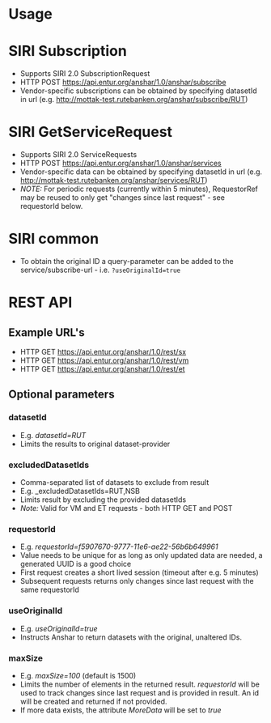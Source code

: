 # Usage

# SIRI Subscription
- Supports SIRI 2.0 SubscriptionRequest
- HTTP POST https://api.entur.org/anshar/1.0/anshar/subscribe
- Vendor-specific subscriptions can be obtained by specifying datasetId in url (e.g. http://mottak-test.rutebanken.org/anshar/subscribe/RUT) 
 
# SIRI GetServiceRequest
- Supports SIRI 2.0 ServiceRequests
- HTTP POST https://api.entur.org/anshar/1.0/anshar/services
- Vendor-specific data can be obtained by specifying datasetId in url (e.g. http://mottak-test.rutebanken.org/anshar/services/RUT)
- *NOTE:* For periodic requests (currently within 5 minutes), RequestorRef may be reused to only get "changes since last request" - see requestorId below.

# SIRI common
- To obtain the original ID a query-parameter can be added to the service/subscribe-url - i.e. `?useOriginalId=true`

# REST API

## Example URL's
- HTTP GET https://api.entur.org/anshar/1.0/rest/sx
- HTTP GET https://api.entur.org/anshar/1.0/rest/vm
- HTTP GET https://api.entur.org/anshar/1.0/rest/et

## Optional parameters

### datasetId
- E.g. _datasetId=RUT_
- Limits the results to original dataset-provider

### excludedDatasetIds
- Comma-separated list of datasets to exclude from result
- E.g. _excludedDatasetIds=RUT,NSB
- Limits result by excluding the provided datasetIds
- *Note:* Valid for VM and ET requests - both HTTP GET and POST

### requestorId
- E.g. _requestorId=f5907670-9777-11e6-ae22-56b6b649961_
- Value needs to be unique for as long as only updated data are needed, a generated UUID is a good choice
- First request creates a short lived session (timeout after e.g. 5 minutes)
- Subsequent requests returns only changes since last request with the same requestorId

### useOriginalId
- E.g. _useOriginalId=true_
- Instructs Anshar to return datasets with the original, unaltered IDs.

### maxSize
- E.g. _maxSize=100_ (default is 1500)
- Limits the number of elements in the returned result. _requestorId_ will be used to track changes since last request and is provided in result. An id will be created and returned if not provided.
- If more data exists, the attribute _MoreData_ will be set to _true_ 
 